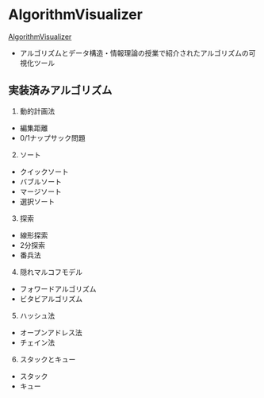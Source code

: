 # AlgorithmVisualizer

[AlgorithmVisualizer](https://97kuek.github.io/AlgorithmVisualizer/)


- アルゴリズムとデータ構造・情報理論の授業で紹介されたアルゴリズムの可視化ツール
## 実装済みアルゴリズム
1. 動的計画法
- 編集距離
- 0/1ナップサック問題
2. ソート
- クイックソート
- バブルソート
- マージソート
- 選択ソート
3. 探索
- 線形探索
- 2分探索
- 番兵法
4. 隠れマルコフモデル
- フォワードアルゴリズム
- ビタビアルゴリズム
5. ハッシュ法
- オープンアドレス法
- チェイン法
6. スタックとキュー
- スタック
- キュー

